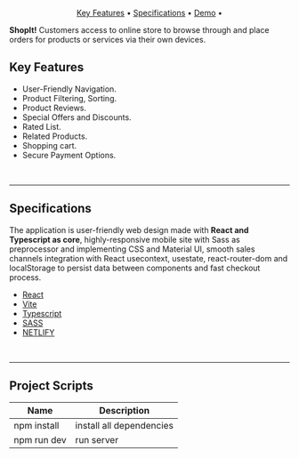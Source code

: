 <p align="center">
  <a href="#key-features">Key Features</a> •
  <a href="#specifications">Specifications</a> •
  <a href="https://shopit-ecommerce.netlify.app/">Demo</a> •
</p>

<div align="">
   <p>
      <b>ShopIt!</b> Customers access to online store to browse through and place orders for products or services via their own devices.</i>
   </p>
</div>


## Key Features

- User-Friendly Navigation.
- Product Filtering, Sorting.
- Product Reviews.
- Special Offers and Discounts.
- Rated List.
- Related Products.
- Shopping cart.
- Secure Payment Options.

<br>
<hr>

## Specifications 
<p>The application is user-friendly web design made with <b>React and Typescript as core</b>, highly-responsive mobile site with Sass as preprocessor and implementing CSS and Material UI, smooth sales channels integration with React usecontext, usestate, react-router-dom and localStorage to persist data between components and fast checkout process.</p>

- [React](https://reactjs.org/)
- [Vite](https://vitejs.dev/)
- [Typescript](https://www.typescriptlang.org/docs/)
- [SASS](https://sass-lang.com/)
- [NETLIFY](https://app.netlify.com/teams/nahyoomi/overview?_ga=2.84781081.1206755418.1652218935-61757142.1652218935)

<br>
<hr>

## Project Scripts
| Name | Description |
| ------ | ------ |
| npm install | install all dependencies |
| npm run dev | run server|
